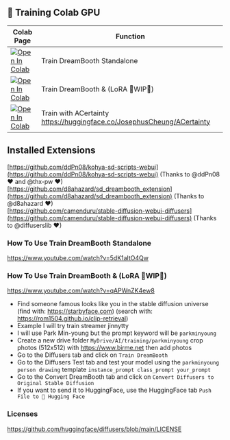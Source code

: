 ## 🦒 Training Colab GPU

| Colab Page | Function
| --- | --- |
[![Open In Colab](https://colab.research.google.com/assets/colab-badge.svg)](https://colab.research.google.com/github/camenduru/stable-diffusion-webui-colab/blob/training/train_dreambooth_standalone.ipynb) | Train DreamBooth Standalone
[![Open In Colab](https://colab.research.google.com/assets/colab-badge.svg)](https://colab.research.google.com/github/camenduru/stable-diffusion-webui-colab/blob/training/train.ipynb) | Train DreamBooth & (LoRA 🚦WIP🚦)
[![Open In Colab](https://colab.research.google.com/assets/colab-badge.svg)](https://colab.research.google.com/github/camenduru/stable-diffusion-webui-colab/blob/training/a_certainty_webui_colab.ipynb) | Train with ACertainty https://huggingface.co/JosephusCheung/ACertainty

## Installed Extensions
[https://github.com/ddPn08/kohya-sd-scripts-webui](https://github.com/ddPn08/kohya-sd-scripts-webui) (Thanks to @ddPn08 ❤ and @thx-pw ❤) <br />
[https://github.com/d8ahazard/sd_dreambooth_extension](https://github.com/d8ahazard/sd_dreambooth_extension) (Thanks to @d8ahazard ❤) <br />
[https://github.com/camenduru/stable-diffusion-webui-diffusers](https://github.com/camenduru/stable-diffusion-webui-diffusers) (Thanks to @diffuserslib ❤) <br />

### How To Use Train DreamBooth Standalone
https://www.youtube.com/watch?v=5dK1altO4Qw

### How To Use Train DreamBooth & (LoRA 🚦WIP🚦)
https://www.youtube.com/watch?v=qAPWnZK4ew8 <br />

- Find someone famous looks like you in the stable diffusion universe (find with: https://starbyface.com) (search with: https://rom1504.github.io/clip-retrieval)
- Example I will try train streamer jinnytty
- I will use Park Min-young but the prompt keyword will be `parkminyoung`
- Create a new drive folder `MyDrive/AI/training/parkminyoung` crop photos (512x512) with https://www.birme.net then add photos
- Go to the Diffusers tab and click on `Train DreamBooth`
- Go to the Diffusers Test tab and test your model using the `parkminyoung person drawing` template `instance_prompt class_prompt your_prompt`
- Go to the Convert DreamBooth tab and click on `Convert Diffusers to Original Stable Diffusion`
- If you want to send it to HuggingFace, use the HuggingFace tab `Push File to 🤗 Hugging Face`

### Licenses
https://github.com/huggingface/diffusers/blob/main/LICENSE
